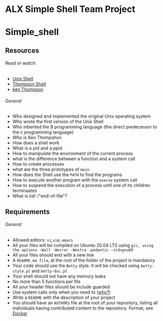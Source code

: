 # ALX Simple Shell Team Project
# Simple_shell
## Resources

###### Read or watch:
- [Unix Shell](https://en.wikipedia.org/wiki/Unix_shell) 
- [Thompson Shell](https://en.wikipedia.org/wiki/Thompson_shell)
- [ken Thompson](https://en.wikipedia.org/wiki/Ken_Thompson)

###### General

- Who designed and implemented the original Unix operating system
- Who wrote the first version of the Unix Shell
- Who inbented the B programming language (the direct predecessor to the c programming language)
- Who is Ken Thompshon
- How does a shell work
- What is a pid and a ppid
- How to manipulate the environment of the current process
- what is the difference between a function and a system call
- How to create processes
- what are the three prototypes of `main`
- How does the Shell use the `PATH` to find the programs
- How to execute another program with the `execve` system call
- How to suspend the execution of a process until one of its children terminaates 
- What is `EOF` /"end-of-file"?

## Requirements

###### General

- Allowed editors: `vi`,`vim`, `emacs`
- All your files will be compiled on Ubuntu 20.04 LTS using `gcc, using the options -Wall -Werror -Wextra -pedantic -std=gnu89`
- All your files should end with a new line
- A `README.md file`, at the root of the folder of the project is mandatory
- Your code should use the `Betty` style. It will be checked using `betty-style.pl` and `betty-doc.pl`
- Your shell should not have any memory leaks
- No more than 5 functions per file
- All your header files should be include guarded
- Use system calls only when you need to ([why?](https://www.quora.com/Why-are-system-calls-expensive-in-operating-systems))
- Write a `README` with the description of your project
- You should have an `AUTHORS` file at the root of your repository, listing all individuals having contributed content to the repository. Format, see [Docker](https://github.com/moby/moby/blob/master/AUTHORS)
